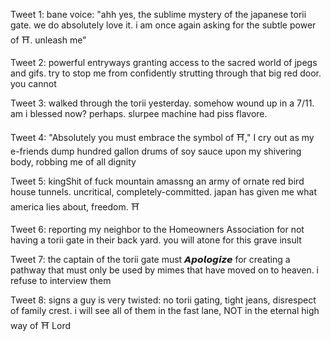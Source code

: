 Tweet 1:
bane voice: "ahh yes, the sublime mystery of the japanese torii gate. we do absolutely love it. i am once again asking for the subtle power of ⛩. unleash me"

Tweet 2:
powerful entryways granting access to the sacred world of jpegs and gifs. try to stop me from confidently strutting through that big red door. you cannot

Tweet 3:
walked through the torii yesterday. somehow wound up in a 7/11. am i blessed now? perhaps. slurpee machine had piss flavore.

Tweet 4:
"Absolutely you must embrace the symbol of ⛩," I cry out as my e-friends dump hundred gallon drums of soy sauce upon my shivering body, robbing me of all dignity

Tweet 5:
kingShit of fuck mountain amassng an army of ornate red bird house tunnels. uncritical, completely-committed. japan has given me what america lies about, freedom. ⛩

Tweet 6:
reporting my neighbor to the Homeowners Association for not having a torii gate in their back yard. you will atone for this grave insult

Tweet 7:
the captain of the torii gate must 𝘼𝙥𝙤𝙡𝙤𝙜𝙞𝙯𝙚 for creating a pathway that must only be used by mimes that have moved on to heaven. i refuse to interview them

Tweet 8:
signs a guy is very twisted: no torii gating, tight jeans, disrespect of family crest. i will see all of them in the fast lane, NOT in the eternal high way of ⛩ Lord
